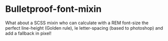 Bulletproof-font-mixin
======================

What about a SCSS mixin who can calculate with a REM font-size the perfect line-height (Golden rule), le letter-spacing (based to photoshop) and add a fallback in pixel!
